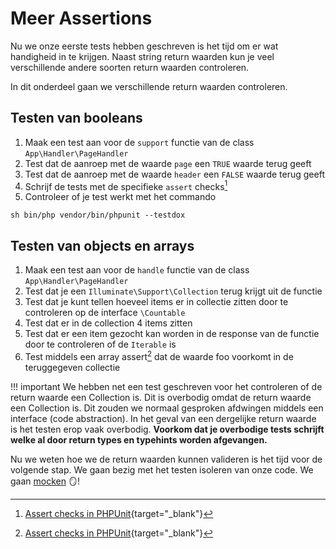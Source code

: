 Meer Assertions
===============
Nu we onze eerste tests hebben geschreven is het tijd om er wat handigheid in te krijgen.
Naast string return waarden kun je veel verschillende andere soorten return waarden controleren.

In dit onderdeel gaan we verschillende return waarden controleren.

## Testen van booleans
1. Maak een test aan voor de `support` functie van de class `App\Handler\PageHandler`
2. Test dat de aanroep met de waarde `page` een `TRUE` waarde terug geeft
3. Test dat de aanroep met de waarde `header` een `FALSE` waarde terug geeft
4. Schrijf de tests met de specifieke `assert` checks[^test-assert-same]
5. Controleer of je test werkt met het commando
```shell
sh bin/php vendor/bin/phpunit --testdox
```

## Testen van objects en arrays
1. Maak een test aan voor de `handle` functie van de class  `App\Handler\PageHandler`
2. Test dat je een `Illuminate\Support\Collection` terug krijgt uit de functie
3. Test dat je kunt tellen hoeveel items er in collectie zitten door te controleren op de interface `\Countable`
4. Test dat er in de collection 4 items zitten
5. Test dat er een item gezocht kan worden in de response van de functie door te controleren of de `Iterable` is 
6. Test middels een array assert[^test-assert-same] dat de waarde foo voorkomt in de teruggegeven collectie

!!! important
    We hebben net een test geschreven voor het controleren of de return waarde een Collection is. Dit is
    overbodig omdat de return waarde een Collection is. Dit zouden we normaal gesproken afdwingen middels
    een interface (code abstraction). In het geval van een dergelijke return waarde is het testen erop vaak
    overbodig. __Voorkom dat je overbodige tests schrijft welke al door return types en typehints worden
    afgevangen.__

Nu we weten hoe we de return waarden kunnen valideren is het tijd voor de volgende stap. We gaan
bezig met het testen isoleren van onze code. We gaan [mocken][Mocking] 🪞!

[Mocking]: /tabs/Referenties/terminologie/#mocks "Mocks zijn in test beschreven gedragingen van afhankelijkheden"

[^test-assert-same]: [Assert checks in PHPUnit](https://phpunit.readthedocs.io/en/9.5/assertions.html){target="_blank"}